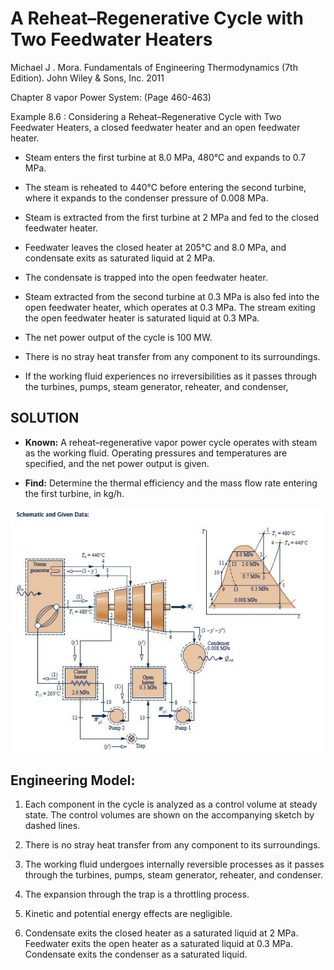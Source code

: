 # A Reheat–Regenerative Cycle with Two Feedwater Heaters

Michael J . Mora. Fundamentals of Engineering Thermodynamics (7th Edition).  John Wiley & Sons, Inc. 2011

Chapter 8 vapor Power System: (Page 460-463)

Example 8.6 : Considering a Reheat–Regenerative Cycle with Two Feedwater Heaters, a closed feedwater heater and an open feedwater heater. 

 * Steam enters the first turbine at 8.0 MPa, 480°C and expands to 0.7 MPa. 

 * The steam is reheated to 440°C before entering the second turbine, where it expands to the condenser pressure of 0.008 MPa.

 * Steam is extracted from the first turbine at 2 MPa and fed to the closed feedwater heater. 

 * Feedwater leaves the closed heater at 205°C and 8.0 MPa, and condensate exits as saturated liquid at 2 MPa. 

 * The condensate is trapped into the open feedwater heater. 

 * Steam extracted from the second turbine at 0.3 MPa is also fed into the open feedwater heater, which operates at 0.3 MPa. The stream exiting the open feedwater heater is saturated liquid at 0.3 MPa. 
 
 * The net power output of the cycle is 100 MW. 

 * There is no stray heat transfer from any component to its surroundings. 

 * If the working fluid experiences no irreversibilities as it passes through the turbines, pumps, steam generator, reheater, and condenser, 

## SOLUTION

* **Known:** A reheat–regenerative vapor power cycle operates with steam as the working fluid. Operating pressures
and temperatures are specified, and the net power output is given.

* **Find:** Determine the thermal efficiency and the mass flow rate entering the first turbine, in kg/h.

![rankine86](./img/rankine86.jpg)  

## Engineering Model:

 1. Each component in the cycle is analyzed as a control volume at steady state. The control volumes are
shown on the accompanying sketch by dashed lines.

 2. There is no stray heat transfer from any component to its surroundings.

 3. The working fluid undergoes internally reversible processes as it passes through the turbines, pumps,
steam generator, reheater, and condenser.

 4. The expansion through the trap is a throttling process.

   5. Kinetic and potential energy effects are negligible.

  6. Condensate exits the closed heater as a saturated liquid at 2 MPa. Feedwater exits the open heater as a saturated liquid at 0.3 MPa. Condensate exits the condenser as a saturated liquid.



